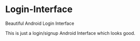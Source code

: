 # Login-Interface
Beautiful Android Login Interface

This is just a login/signup Android Interface which looks good.
